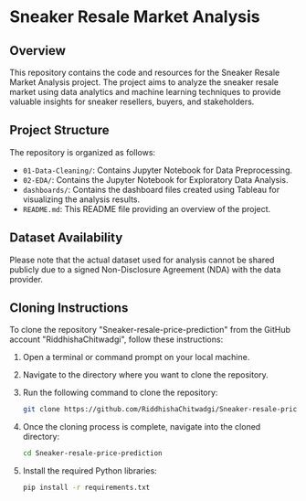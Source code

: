 # Sneaker Resale Market Analysis

## Overview
This repository contains the code and resources for the Sneaker Resale Market Analysis project. The project aims to analyze the sneaker resale market using data analytics and machine learning techniques to provide valuable insights for sneaker resellers, buyers, and stakeholders.

## Project Structure
The repository is organized as follows:
- `01-Data-Cleaning/`: Contains Jupyter Notebook for Data Preprocessing.
- `02-EDA/`: Contains the Jupyter Notebook for Exploratory Data Analysis.
- `dashboards/`: Contains the dashboard files created using Tableau for visualizing the analysis results.
- `README.md`: This README file providing an overview of the project.
  
## Dataset Availability
Please note that the actual dataset used for analysis cannot be shared publicly due to a signed Non-Disclosure Agreement (NDA) with the data provider. 

## Cloning Instructions

To clone the repository "Sneaker-resale-price-prediction" from the GitHub account "RiddhishaChitwadgi", follow these instructions:

1. Open a terminal or command prompt on your local machine.

2. Navigate to the directory where you want to clone the repository.

3. Run the following command to clone the repository:
   ```bash
   git clone https://github.com/RiddhishaChitwadgi/Sneaker-resale-price-prediction.git
   ```
4. Once the cloning process is complete, navigate into the cloned directory:
   ```bash
   cd Sneaker-resale-price-prediction
   ```
5. Install the required Python libraries:
    ```bash
   pip install -r requirements.txt
   ```
